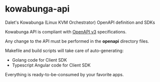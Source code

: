# kowabunga-api
Dalet's Kowabunga (Linux KVM Orchestrator) OpenAPI definition and SDKs

Kowabunga API is compliant with [OpenAPI v3](https://swagger.io/specification/v3/) specifications.

Any change to the API must be performed in the **openapi** directory files.

Makefile and build scripts will take care of auto-generating:

* Golang code for Client SDK
* Typescript Angular code for Client SDK

Everything is ready-to-be-consumed by your favorite apps.
